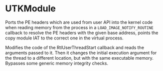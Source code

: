# UTKModule

Ports the PE headers which are used from user API into the kernel code when reading memory from the process in a `LOAD_IMAGE_NOTIFY_ROUTINE` callback to resolve the PE headers with the given base address, points the copy module IAT to the correct one in the virtual process.

Modifies the code of the RtlUserThreadStart callback and reads the arguments passed to it. Then it changes the initial execution argument for the thread to a different location, but with the same executable memory. Bypasses some generic memory integrity checks. 
